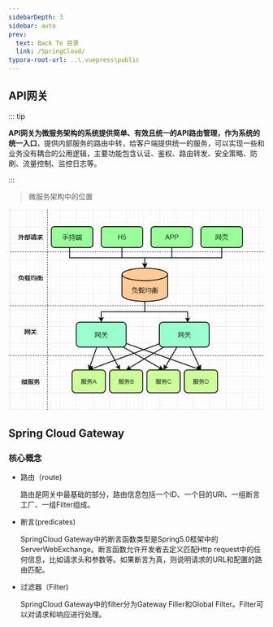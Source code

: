 ```yaml
---
sidebarDepth: 3
sidebar: auto
prev:
  text: Back To 目录
  link: /SpringCloud/
typora-root-url: ..\.vuepress\public
---
```




## API网关

::: tip

**API网关为微服务架构的系统提供简单、有效且统一的API路由管理，作为系统的统一入口**，提供内部服务的路由中转，给客户端提供统一的服务，可以实现一些和业务没有耦合的公用逻辑，主要功能包含认证、鉴权、路由转发、安全策略、防刷、流量控制、监控日志等。

:::

> 微服务架构中的位置

![img](/images/java/56052)

## Spring Cloud Gateway

### 核心概念

- 路由（route) 

  路由是网关中最基础的部分，路由信息包括一个ID、一个目的URI、一组断言工厂、一组Filter组成。

- 断言(predicates) 

  SpringCloud Gateway中的断言函数类型是Spring5.0框架中的ServerWebExchange。断言函数允许开发者去定义匹配Http request中的任何信息，比如请求头和参数等。如果断言为真，则说明请求的URL和配置的路由匹配。

- 过滤器（Filter) 

  SpringCloud Gateway中的filter分为Gateway FilIer和Global Filter。Filter可以对请求和响应进行处理。
